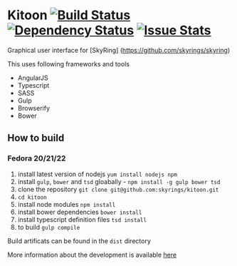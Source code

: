 # Kitoon [![Build Status](https://travis-ci.org/skyrings/kitoon.svg?branch=master)](https://travis-ci.org/skyrings/kitoon) [![Dependency Status](https://david-dm.org/skyrings/kitoon.svg)](https://david-dm.org/skyrings/kitoon) [![Issue Stats](http://issuestats.com/github/skyrings/kitoon/badge/pr?style=flat)](http://issuestats.com/github/skyrings/kitoon)

Graphical user interface for [SkyRing] (https://github.com/skyrings/skyring)

This uses following frameworks and tools
* AngularJS
* Typescript
* SASS
* Gulp
* Browserify
* Bower

## How to build
### Fedora 20/21/22
1. install latest version of nodejs `yum install nodejs npm`
2. install `gulp`, `bower` and `tsd` gloabally - `npm install -g gulp bower tsd`
3. clone the repository `git clone git@github.com:skyrings/kitoon.git`
4. `cd kitoon`
5. install node modules `npm install`
6. install bower dependencies `bower install`
7. install typescript definition files `tsd install`
8. to build `gulp compile`

Build artificats can be found in the `dist` directory

More information about the development is available [here](./DEVELOPING.md)

